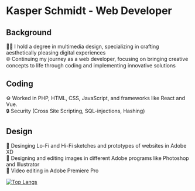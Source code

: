 # Kasper Schmidt - Web Developer

## Background
👨‍🎓 I hold a degree in multimedia design, specializing in crafting aesthetically pleasing digital experiences <br>
🌐 Continuing my journey as a web developer, focusing on bringing creative concepts to life through coding and implementing innovative solutions

## Coding
⚙️ Worked in PHP, HTML, CSS, JavaScript, and frameworks like React and Vue. <br>
🔒 Security (Cross Site Scripting, SQL-injections, Hashing)

## Design
🗼 Desinging Lo-Fi and Hi-Fi sketches and prototypes of websites in Adobe XD <br>
🎨 Designing and editing images in different Adobe programs like Photoshop and Illustrator <br>
🎥 Video editing in Adobe Premiere Pro

[![Top Langs](https://github-readme-stats.vercel.app/api/top-langs/?username=Kasper-Schmidt&layout=compact&theme=vision-friendly-dark)](https://github.com/anuraghazra/github-readme-stats)

